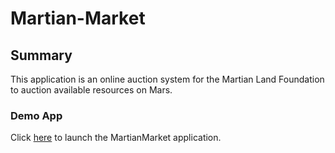 # Martian-Market
## Summary
This application is an online auction system for the Martian Land Foundation to auction available resources on Mars.
### Demo App
Click [here](frontend/index.html) to launch the MartianMarket application.